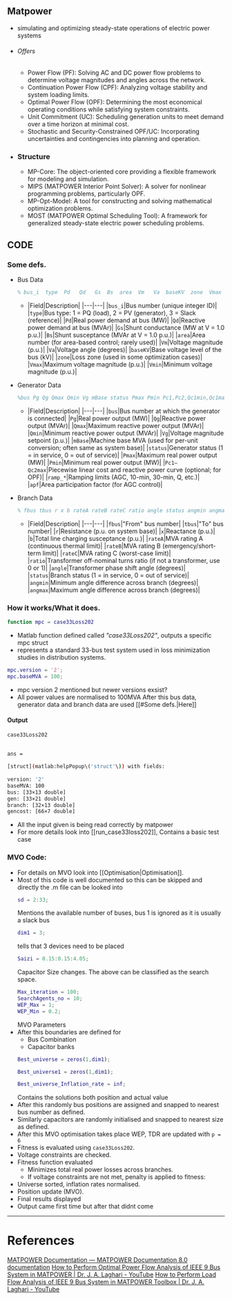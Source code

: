 ## Matpower
- simulating and optimizing steady-state operations of electric power systems
- ###### Offers
	- Power Flow (PF): Solving AC and DC power flow problems to determine voltage magnitudes and angles across the network.
	- Continuation Power Flow (CPF): Analyzing voltage stability and system loading limits.
	- Optimal Power Flow (OPF): Determining the most economical operating conditions while satisfying system constraints.
	- Unit Commitment (UC): Scheduling generation units to meet demand over a time horizon at minimal cost.
	- Stochastic and Security-Constrained OPF/UC: Incorporating uncertainties and contingencies into planning and operation.
- ### Structure
	- MP-Core: The object-oriented core providing a flexible framework for modeling and simulation.
	- MIPS (MATPOWER Interior Point Solver): A solver for nonlinear programming problems, particularly OPF.
	- MP-Opt-Model: A tool for constructing and solving mathematical optimization problems.
	- MOST (MATPOWER Optimal Scheduling Tool): A framework for generalized steady-state electric power scheduling problems.


## CODE
### Some defs.
- Bus Data
	```matlab
	% bus_i  type  Pd   Qd   Gs  Bs  area  Vm   Va  baseKV  zone  Vmax  Vmin
	```
	- |Field|Description|
	|---|---|
	|`bus_i`|Bus number (unique integer ID)|
	|`type`|Bus type: 1 = PQ (load), 2 = PV (generator), 3 = Slack (reference)|
	|`Pd`|Real power demand at bus (MW)|
	|`Qd`|Reactive power demand at bus (MVAr)|
	|`Gs`|Shunt conductance (MW at V = 1.0 p.u.)|
	|`Bs`|Shunt susceptance (MVAr at V = 1.0 p.u.)|
	|`area`|Area number (for area-based control; rarely used)|
	|`Vm`|Voltage magnitude (p.u.)|
	|`Va`|Voltage angle (degrees)|
	|`baseKV`|Base voltage level of the bus (kV)|
	|`zone`|Loss zone (used in some optimization cases)|
	|`Vmax`|Maximum voltage magnitude (p.u.)|
	|`Vmin`|Minimum voltage magnitude (p.u.)|

- Generator Data
	```matlab
	%bus Pg Qg Qmax Qmin Vg mBase status Pmax Pmin Pc1,Pc2,Qc1min,Qc1max,Qc2min,Qc2max,ramp_agc,ramp_10,ramp_30,ramp_q,apf
	```
	- |Field|Description|
	|---|---|
	|`bus`|Bus number at which the generator is connected|
	|`Pg`|Real power output (MW)|
	|`Qg`|Reactive power output (MVAr)|
	|`Qmax`|Maximum reactive power output (MVAr)|
	|`Qmin`|Minimum reactive power output (MVAr)|
	|`Vg`|Voltage magnitude setpoint (p.u.)|
	|`mBase`|Machine base MVA (used for per-unit conversion; often same as system base)|
	|`status`|Generator status (1 = in service, 0 = out of service)|
	|`Pmax`|Maximum real power output (MW)|
	|`Pmin`|Minimum real power output (MW)|
	|`Pc1–Qc2max`|Piecewise linear cost and reactive power curve (optional; for OPF)|
	|`ramp_*`|Ramping limits (AGC, 10-min, 30-min, Q, etc.)|
	|`apf`|Area participation factor (for AGC control)|

- Branch Data
	```matlab
	% fbus tbus r x b rateA rateB rateC ratio angle status angmin angmax
	```
	- |Field|Description|
	|---|---|
	|`fbus`|"From" bus number|
	|`tbus`|"To" bus number|
	|`r`|Resistance (p.u. on system base)|
	|`x`|Reactance (p.u.)|
	|`b`|Total line charging susceptance (p.u.)|
	|`rateA`|MVA rating A (continuous thermal limit)|
	|`rateB`|MVA rating B (emergency/short-term limit)|
	|`rateC`|MVA rating C (worst-case limit)|
	|`ratio`|Transformer off-nominal turns ratio (if not a transformer, use 0 or 1)|
	|`angle`|Transformer phase shift angle (degrees)|
	|`status`|Branch status (1 = in service, 0 = out of service)|
	|`angmin`|Minimum angle difference across branch (degrees)|
	|`angmax`|Maximum angle difference across branch (degrees)|
	

### How it works/What it does.

```matlab
function mpc = case33Loss202
```
- Matlab function defined called *"case33Loss202"*, outputs a specific mpc struct
- represents a standard 33-bus test system used in loss minimization studies in distribution systems.
```matlab
mpc.version = '2';
mpc.baseMVA = 100;
```
- mpc version 2 mentioned but newer versions exsist?
- All power values are normalised to 100MVA
After this bus data, generator data and branch data are used [[#Some defs.|Here]]
#### Output
```bash
case33Loss202

  
ans =  
  
[struct](matlab:helpPopup\('struct'\)) with fields:  
  
version: '2'  
baseMVA: 100  
bus: [33×13 double]  
gen: [33×21 double]  
branch: [32×13 double]  
gencost: [66×7 double]
```
- All the input given is being read correctly by matpower
- For more details look into [[run_case33loss202]], Contains a basic test case

### MVO Code:
- For details on MVO look into [[Optimisation|Optimisation]].
- Most of this code is well documented so this can be skipped and directly the .m file can be looked into
	```matlab
	sd = 2:33;
	```
	Mentions the available number of buses, bus 1 is ignored as it is usually a slack bus
	```matlab
	dim1 = 3;
	```
	tells that 3 devices need to be placed
	```matlab
	Saizi = 0.15:0.15:4.05;
	``` 
	Capacitor Size changes.
	The above can be classified as the search space.
	```matlab
	Max_iteration = 100;
	SearchAgents_no = 10;
	WEP_Max = 1;
	WEP_Min = 0.2;
	```
	MVO Parameters
 - After this boundaries are defined for
	 - Bus Combination
	 - Capacitor banks
	```matlab
	Best_universe = zeros(1,dim1);
	
	Best_universe1 = zeros(1,dim1);
	
	Best_universe_Inflation_rate = inf;
	```
	Contains the solutions both position and actual value
- After this randomly bus positions are assigned and snapped to nearest bus number as defined.
- Similarly capacitors are randomly initialised and snapped to nearest size as defined.
- After this MVO optimisation takes place WEP, TDR are updated with `p = 6`
- Fitness is evaluated using `case33Loss202`.
- Voltage constraints are checked.
- Fitness function evaluated 
	- Minimizes total real power losses across branches.
	- If voltage constraints are not met, penalty is applied to fitness:
- Universe sorted, inflation rates normalised.
- Position update (MVO).
- Final results displayed
- Output came first time but after that didnt come
---
# References
[MATPOWER Documentation — MATPOWER Documentation 8.0 documentation](https://matpower.org/doc/)
[How to Perform Optimal Power Flow Analysis of IEEE 9 Bus System in MATPOWER | Dr. J. A. Laghari - YouTube](https://www.youtube.com/watch?v=_XZp_vQZGe0)
[How to Perform Load Flow Analysis of IEEE 9 Bus System in MATPOWER Toolbox | Dr. J. A. Laghari - YouTube](https://www.youtube.com/watch?v=dJd9_rU8Wag)
